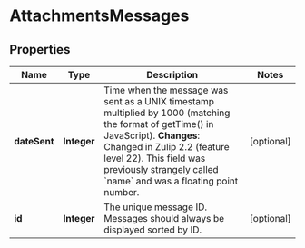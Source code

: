 

# AttachmentsMessages

## Properties

Name | Type | Description | Notes
------------ | ------------- | ------------- | -------------
**dateSent** | **Integer** | Time when the message was sent as a UNIX timestamp multiplied by 1000 (matching the format of getTime() in JavaScript).  **Changes**: Changed in Zulip 2.2 (feature level 22).  This field was previously strangely called &#x60;name&#x60; and was a floating point number.  |  [optional]
**id** | **Integer** | The unique message ID.  Messages should always be displayed sorted by ID.  |  [optional]




